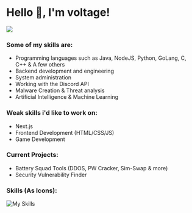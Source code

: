 <h1>Hello 👋, I'm voltage!</h1>


![](https://komarev.com/ghpvc/?username=voltage-developer&style=for-the-badge&color=af9cff)
  
### Some of my skills are:
- Programming languages such as Java, NodeJS, Python, GoLang, C, C++ & A few others
- Backend development and engineering
- System administration
- Working with the Discord API
- Malware Creation & Threat analysis
- Artificial Intelligence & Machine Learning


### Weak skills i'd like to work on:
- Next.js
- Frontend Development (HTML/CSS/JS)
- Game Development

### Current Projects:
- Battery Squad Tools (DDOS, PW Cracker, Sim-Swap & more)
- Security Vulnerability Finder


### Skills (As Icons):
![My Skills](https://skillicons.dev/icons?i=java,bash,cloudflare,tensorflow,discord,bots,go,express,gradle,lua,vim,mysql,py,sqlite,selenium,c,cpp,firebase,git,rust&perline=7)

